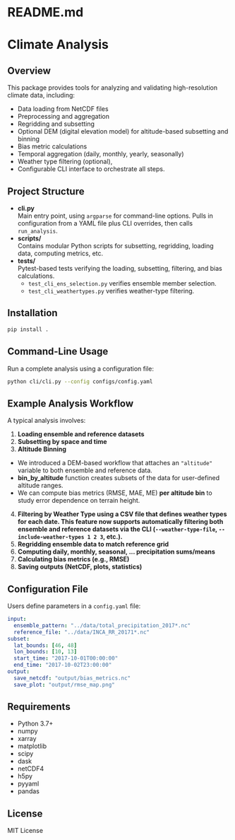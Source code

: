 # README.md

# Climate Analysis

## Overview
This package provides tools for analyzing and validating high-resolution climate data, including:
- Data loading from NetCDF files
- Preprocessing and aggregation
- Regridding and subsetting
- Optional DEM (digital elevation model) for altitude-based subsetting and binning
- Bias metric calculations
- Temporal aggregation (daily, monthly, yearly, seasonally)
- Weather type filtering (optional),
- Configurable CLI interface to orchestrate all steps.


## Project Structure

- **cli.py**  
  Main entry point, using `argparse` for command-line options. Pulls in configuration from a YAML file plus CLI overrides, then calls `run_analysis`.
- **scripts/**  
  Contains modular Python scripts for subsetting, regridding, loading data, computing metrics, etc.
- **tests/**  
  Pytest-based tests verifying the loading, subsetting, filtering, and bias calculations.  
  - `test_cli_ens_selection.py` verifies ensemble member selection.  
  - `test_cli_weathertypes.py` verifies weather-type filtering.

## Installation
```sh
pip install .
```

## Command-Line Usage
Run a complete analysis using a configuration file:
```sh
python cli/cli.py --config configs/config.yaml
```

## Example Analysis Workflow
A typical analysis involves:
1. **Loading ensemble and reference datasets**
2. **Subsetting by space and time**
3.  **Altitude Binning**  
   - We introduced a DEM-based workflow that attaches an `"altitude"` variable to both ensemble and reference data.  
   - **bin_by_altitude** function creates subsets of the data for user-defined altitude ranges.  
   - We can compute bias metrics (RMSE, MAE, ME) **per altitude bin** to study error dependence on terrain height.
4. **Filtering by Weather Type using a CSV file that defines weather types for each date. This feature now supports automatically filtering both ensemble and reference datasets via the CLI (`--weather-type-file`, `--include-weather-types 1 2 3`, etc.).**
5. **Regridding ensemble data to match reference grid**
6. **Computing daily, monthly, seasonal, ... precipitation sums/means**
7. **Calculating bias metrics (e.g., RMSE)**
8. **Saving outputs (NetCDF, plots, statistics)**

## Configuration File
Users define parameters in a `config.yaml` file:
```yaml
input:
  ensemble_pattern: "../data/total_precipitation_2017*.nc"
  reference_file: "../data/INCA_RR_20171*.nc"
subset:
  lat_bounds: [46, 48]
  lon_bounds: [10, 13]
  start_time: "2017-10-01T00:00:00"
  end_time: "2017-10-02T23:00:00"
output:
  save_netcdf: "output/bias_metrics.nc"
  save_plot: "output/rmse_map.png"
```

## Requirements
- Python 3.7+
- numpy
- xarray
- matplotlib
- scipy
- dask
- netCDF4
- h5py
- pyyaml
- pandas

## License
MIT License
